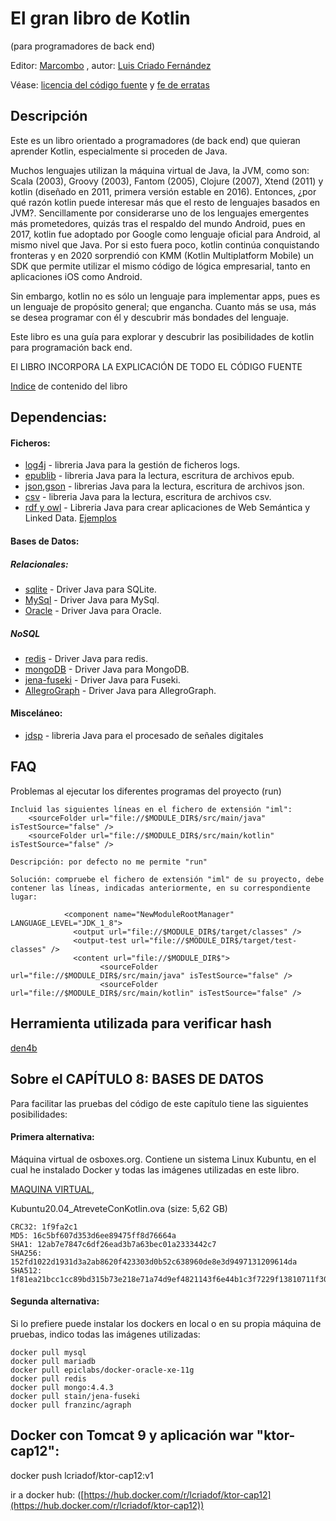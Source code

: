 # El gran libro de Kotlin
(para programadores de back end)

Editor: [Marcombo](https://www.marcombo.com/)
, autor: [Luis Criado Fernández](http://luis.criado.online/)


Véase: [licencia del código fuente](LICENSE.txt) y [fe de erratas](fe-de-erratas.md)

## Descripción

Este es un libro orientado a programadores (de back end) que quieran aprender Kotlin, especialmente si proceden de Java.

Muchos lenguajes utilizan la máquina virtual de Java, la JVM, como son: Scala (2003), Groovy (2003), Fantom (2005), Clojure (2007), Xtend (2011) y kotlin (diseñado en 2011, primera versión estable en 2016). Entonces, ¿por qué razón kotlin puede interesar más que el resto de lenguajes basados en JVM?. Sencillamente por considerarse uno de los lenguajes emergentes más prometedores, quizás tras el respaldo del mundo Android, pues en 2017, kotlin fue adoptado por Google como lenguaje oficial para Android, al mismo nivel que Java.  Por si esto fuera poco, kotlin continúa conquistando fronteras y en 2020 sorprendió con KMM (Kotlin Multiplatform Mobile) un SDK que permite utilizar el mismo código de lógica empresarial, tanto en aplicaciones iOS como Android.

Sin embargo, kotlin no es sólo un lenguaje para implementar apps, pues es un lenguaje de propósito general; que engancha. Cuanto más se usa, más se desea programar con él y descubrir más bondades del lenguaje. 

Este libro es una guía para explorar y descubrir las posibilidades de kotlin para programación back end.

El LIBRO INCORPORA LA EXPLICACIÓN DE TODO EL CÓDIGO FUENTE <br>

[Indice](indice.md) de contenido del libro



## Dependencias:


#### Ficheros:
- [log4j](https://github.com/apache/logging-log4j2/tree/master/log4j-api) - libreria Java para la gestión de ficheros logs.
- [epublib](https://github.com/psiegman/epublib) - libreria Java para la lectura, escritura de archivos epub.
- [json](https://mvnrepository.com/artifact/org.json/json/1.2.60),[gson](https://mvnrepository.com/artifact/com.google.code.gson/gson) - librerias Java para la lectura, escritura de archivos json.
- [csv](https://mvnrepository.com/artifact/com.opencsv/opencsv) - libreria Java para la lectura, escritura de archivos csv.
- [rdf y owl](https://jena.apache.org/index.html) - Libreria Java para crear aplicaciones de Web Semántica y Linked Data. 
  [Ejemplos](https://github.com/castagna/jena-examples/tree/master/src/main/java/org/apache/jena/examples)

#### Bases de Datos:
##### Relacionales:
- [sqlite](https://mvnrepository.com/artifact/org.xerial/sqlite-jdbc) - Driver Java para SQLite.
- [MySql](https://mvnrepository.com/artifact/mysql/mysql-connector-java) - Driver Java para MySql.
- [Oracle](https://mvnrepository.com/artifact/com.oracle.database.jdbc/ojdbc8) - Driver Java para Oracle.

##### NoSQL
- [redis](https://mvnrepository.com/artifact/redis.clients/jedis) - Driver Java para redis.
- [mongoDB](https://mvnrepository.com/artifact/org.mongodb/mongo-java-driver) -  Driver Java para MongoDB.
- [jena-fuseki](https://mvnrepository.com/artifact/org.apache.jena/jena-fuseki-server)  - Driver Java para Fuseki.
- [AllegroGraph](https://mvnrepository.com/artifact/com.franz/agraph-java-client) - Driver Java para AllegroGraph.

#### Misceláneo:
- [jdsp](https://github.com/psambit9791/jDSP) - libreria Java para el procesado de señales digitales

## FAQ
Problemas al ejecutar los diferentes programas del proyecto (run)

    Incluid las siguientes líneas en el fichero de extensión "iml":
        <sourceFolder url="file://$MODULE_DIR$/src/main/java" isTestSource="false" />  
        <sourceFolder url="file://$MODULE_DIR$/src/main/kotlin" isTestSource="false" />  

    Descripción: por defecto no me permite "run"
    
    Solución: compruebe el fichero de extensión "iml" de su proyecto, debe contener las líneas, indicadas anteriormente, en su correspondiente lugar:
    
                <component name="NewModuleRootManager" LANGUAGE_LEVEL="JDK_1_8">
                  <output url="file://$MODULE_DIR$/target/classes" />
                  <output-test url="file://$MODULE_DIR$/target/test-classes" />
                  <content url="file://$MODULE_DIR$">
                        <sourceFolder url="file://$MODULE_DIR$/src/main/java" isTestSource="false" />
                        <sourceFolder url="file://$MODULE_DIR$/src/main/kotlin" isTestSource="false" />



## Herramienta utilizada para verificar hash
[den4b](http://www.den4b.com/)

## Sobre el CAPÍTULO 8: BASES DE DATOS

Para facilitar las pruebas del código de este capítulo tiene las siguientes posibilidades: 


#### Primera alternativa:  

Máquina virtual de osboxes.org. Contiene un sistema Linux Kubuntu, en el cual he instalado Docker y todas las imágenes utilizadas en este libro. 

[MAQUINA VIRTUAL](https://drive.google.com/file/d/1-BIkKU7vMwF3mX4UWgIzu4HaW-a-KjPq/view?usp=sharing), 

Kubuntu20.04_AtreveteConKotlin.ova (size: 5,62 GB)

    CRC32: 1f9fa2c1
    MD5: 16c5bf607d353d6ee89475ff8d76664a
    SHA1: 12ab7e7847c6df26ead3b7a63bec01a2333442c7
    SHA256: 152fd1022d1931d3a2ab8620f423303d0b52c638960de8e3d9497131209614da
    SHA512: 1f81ea21bcc1cc89bd315b73e218e71a74d9ef4821143f6e44b1c3f7229f13810711f30da7e67982f7d2e513638f6a2ed6801f403a90338adba360ea17967355

#### Segunda alternativa:  

Si lo prefiere puede instalar los dockers en local o en su propia máquina de pruebas, indico todas las imágenes utilizadas:

    docker pull mysql
    docker pull mariadb
    docker pull epiclabs/docker-oracle-xe-11g
    docker pull redis
    docker pull mongo:4.4.3
    docker pull stain/jena-fuseki
    docker pull franzinc/agraph



## Docker con Tomcat 9 y aplicación war "ktor-cap12":
docker push lcriadof/ktor-cap12:v1

ir a docker hub: ([https://hub.docker.com/r/lcriadof/ktor-cap12](https://hub.docker.com/r/lcriadof/ktor-cap12)) 


